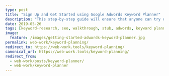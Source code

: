 ```yaml
---
type: post
title: "Sign Up and Get Started using Google Adwords Keyword Planner"
description: "This step-by-step guide will ensure that anyone can try out keyword planner and begin learning a keyword research-SEO fundamental."
date: 2019-05-26
tags: [keyword-research, seo, walkthrough, stub, adwords, keyword planner]
image:
  feature: /images/getting-started-adwords-keyword-planner.jpg
permalink: web-work/keyword-planning/
redirect_to: https://web-work.tools/keyword-planning/
canonical_url: https://web-work.tools/keyword-planning/
redirect_from:
  - web-work/posts/keyword-planner/
  - web-work/keyword-planner
---
```

